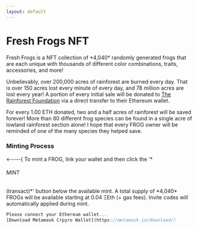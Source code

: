 ```yaml
---
layout: default
---
```

<h1 class="h1">Fresh Frogs NFT</h1>
Fresh Frogs is a NFT collection of *4,040* randomly generated frogs that are each unique with thousands of different color combinations, traits, accessories, and more! 

Unbelievably, over 200,000 acres of rainforest are burned every day. That is over 150 acres lost every minute of every day, and 78 million acres are lost every year! A portion of every initial sale will be donated to [The Rainforest Foundation](https://rainforestfoundation.org/) via a direct transfer to their Ethereum wallet.

For every 1.00 ETH donated, two and a half acres of rainforest will be saved forever! More than 80 different frog species can be found in a single acre of lowland rainforest section alone! I hope that every FROG owner will be reminded of one of the many species they helped save.

<h3 class="h3">Minting Process</h3>
←----{ To mint a FROG, link your wallet and then click the '*<h6>MINT</h6> (transact)*' button below the available mint. A total supply of *4,040* FROGs will be available starting at 0.04 ΞEth (+ gas fees). Invite codes will automatically applied during mint.

```js
Please connect your Ethereum wallet...
[Download Metamask Crpyro Wallet](https://metamask.io/download/)
```